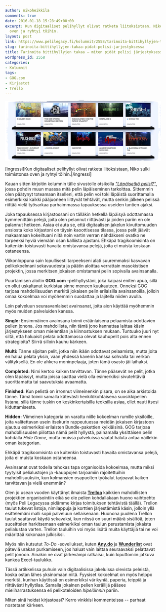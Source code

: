 ```yaml
---
author: nikoheikkila
comments: true
date: 2016-01-18 15:28:49+00:00
excerpt: Kun digitaaliset pelihyllyt olivat ratketa liitoksistaan, Niko sulki toimistonsa
  oven ja ryhtyi töihin.
layout: post
link: https://www.pelilegacy.fi/kolumnit/2558/tarinoita-bittihyllyjen-takaa-pidat-pelisi-jarjestyksessa
slug: tarinoita-bittihyllyjen-takaa-pidat-pelisi-jarjestyksessa
title: Tarinoita bittihyllyjen takaa – miten pidät pelisi järjestyksessä?
wordpress_id: 2558
categories:
- Kolumnit
tags:
- GOG.com
- Kirjastot
- Trello
---
```


![Pelihylly](/uploads/2016/01/pelihylly.jpg)

[ingressi]Kun digitaaliset pelihyllyt olivat ratketa liitoksistaan, Niko sulki toimistonsa oven ja ryhtyi töihin.[/ingressi]

Kauan sitten kirjoitin kolumnin tälle sivustolle otsikolla _["Läpäisetkö pelisi?"](https://www.pelilegacy.fi/kolumnit/766/kolumni-lapaisetko-pelisi)_, jossa pohdin muun muassa mitä pelin läpäiseminen tarkoittaa. Sittemmin olen päätynyt toteamaan itselleni, että pelin voi toki läpäistä suorittamalla esimerkiksi kaikki pääjuoneen liittyvät tehtävät, mutta senkin jälkeen pelissä riittää vielä työsarkaa parhaimmassa tapauksessa useiden tuntien ajaksi.

Joka tapauksessa kirjastossani on tälläkin hetkellä läpäisyä odottamassa kymmenittäin pelejä, joita olen pelannut riittävästi ja joiden pariin en ole palannut hetkeen. Asiaa ei auta se, että digitaalisen jakelun kivuttomuuden ansiosta koko kirjastoni on täysin kaoottisessa tilassa, jossa pelit jäävät makaamaan kokeiltuani niitä noin vartin verran nähdäkseni ovatko ne tarpeeksi hyviä viemään osan kalliista ajastani. Ehkäpä tragikoomisinta on kuitenkin toistuvasti havaita omistavansa pelejä, joita ei muista koskaan ostaneensa.

Viikonloppuna sain lopullisesti tarpeekseni alati suuremmaksi kasvavan pelikokoelmani sekavuudesta ja päätin aloittaa verrattain masokistisen projektin, jossa merkitsen jokaisen omistamani pelin sopivalla avainsanalla.

Puurtamisen aloitin **GOG.com** -pelihyllystäni, joka kaipasi eniten apua, sillä en ollut uskaltanut kurkistaa sinne moneen kuukauteen. Onneksi GOG tarjoaa mahdollisuuden merkitä jokaisen pelin erilaisilla avainsanoilla, jolloin omaa kokoelmaa voi myöhemmin suodattaa ja lajitella niiden avulla.

Loin palveluun seuraavanlaiset avainsanat, joita aion käyttää myöhemmin myös muiden palveluiden kanssa.

**Single:** Ensimmäinen avainsana toimii eräänlaisena pelaamista odottavien pelien jonona. Jos mahdollista, niin tämä jono kannattaa laittaa käsin järjestykseen oman mielentilan ja kiinnostuksen mukaan. Tuntuuko juuri nyt siltä, että haluaisit pelata odottamassa olevat kauhupelit pois alta ennen strategioita? Siirrä silloin kauhu kärkeen.

**Multi:** Tänne sijoitan pelit, jotka niin ikään odottavat pelaamista, mutta joita en halua pelata yksin, vaan yhdessä kaverin kanssa sohvalla tai verkon välityksellä. En ole ahkera moninpelaaja, joten tämä osasto jäi laihaksi.

**Completed:** Nimi kertoo kaiken tarvittavan. Tänne pääsevät ne pelit, jotka olen läpäissyt, mutta joissa saattaa vielä olla esimerkiksi sivutehtäviä suorittamatta tai saavutuksia avaamatta.

**Finished:** Kun pelistä on irronnut viimeinenkin pisara, on se aika arkistoida tänne. Tämä toimii samalla kätevästi henkilökohtaisena suosikkipelien listana, sillä tänne tuskin on keskinkertaisilla teoksilla asiaa, ellet nauti itsesi kiduttamisesta.

**Hidden:** Viimeinen kategoria on varattu niille kokoelman rumille yksilöille, joita valitettavan usein itsekurin rappeutuessa meidän jokaisen kirjastoon ajautuu esimerkiksi erilaisten Bundle-pakettien kylkiäisinä. GOG tarjoaa mahdollisuuden piilottaa nämä pelit hyllystä, painamalla yksittäisen pelin kohdalla _Hide Game_, mutta muissa palveluissa saatat haluta antaa näillekin oman kategorian.

<div class="pullquote">Ehkäpä tragikoomisinta on kuitenkin toistuvasti havaita omistavansa pelejä, joita ei muista koskaan ostaneensa.</div>

Avainsanat ovat todella tehokas tapa organisoida kokoelmaa, mutta miksi tyytyisit pelialustojen ja -kauppojen tarjoamiin rajoitettuihin mahdollisuuksiin, kun kolmansien osapuolten työkalut tarjoavat kaiken tarvittavan ja vielä enemmän?

Olen jo usean vuoden käyttänyt ilmaista **[Trelloa](https://trello.com/nheikkila/recommend)** kaikkien mahdollisten projektien organisointiin eikä se ole pelien kohdallakaan huono vaihtoehto (myös Peli Legacyssa pidämme kirjaa toimituksen tehtävistä täällä). Trellon taulut tukevat listoja, nimilappuja ja korttien järjestämistä käsin, jolloin yllä esittelemäni malli sopii palveluun sellaisenaan. Huonona puolena Trellon taulut saattavat käydä sekavaksi, kun niissä on suuri määrä sisältöä, joten suosittelen harkitsemaan esimerkiksi oman taulun perustamista jokaista pelialustaa varten. Trellon tauluihin voi myös lisätä muita käyttäjiä tai ne voi määrittää kokonaan julkisiksi.

Myös niin kutsutut _To-Do_ -sovellukset, kuten **[Any.do](http://www.any.do/)** ja **[Wunderlist](https://www.wunderlist.com/)** ovat päteviä urakan purkamiseen, jos haluat vain laittaa seuraavaksi pelattavat pelit jonoon. Ainakin ne ovat järkevämpi ratkaisu, kuin loputtomiin jatkuva kankea Excel-taulukko.

Tässä artikkelissa puhuin vain digitaalisissa jakeluissa olevista peleistä, koska ostan lähes yksinomaan niitä. Fyysiset kokoelmat on myös helppo merkitä, kunhan käytössä on esimerkiksi värikyniä, paperia, teippiä ja riittävästi hyllytilaa. Samalla jokainen pelien keräilijä pääsee mieliharrastuksensa eli pelikoteloiden _hipelöinnin_ pariin.

Miten sinä hoidat kirjastoasi? Kerro vinkkisi kommenteissa -- parhaat nostetaan kärkeen.
